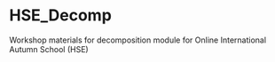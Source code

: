 # HSE_Decomp
Workshop materials for decomposition module for Online International Autumn School (HSE)
